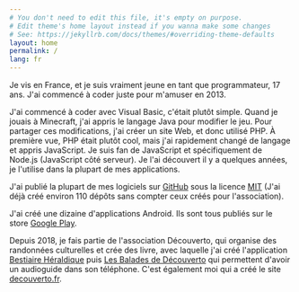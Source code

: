 ```yaml
---
# You don't need to edit this file, it's empty on purpose.
# Edit theme's home layout instead if you wanna make some changes
# See: https://jekyllrb.com/docs/themes/#overriding-theme-defaults
layout: home
permalink: /
lang: fr
---
```


Je vis en France, et je suis vraiment jeune en tant que programmateur, 17 ans. J'ai commencé à coder juste pour m'amuser en 2013.

J'ai commencé à coder avec Visual Basic, c'était plutôt simple. Quand je jouais à Minecraft, j'ai appris le langage Java pour modifier le jeu. Pour partager ces modifications, j'ai créer un site Web, et donc utilisé PHP. À première vue, PHP était plutôt cool, mais j'ai rapidement changé de langage et appris JavaScript. Je suis fan de JavaScript et spécifiquement de Node.js (JavaScript côté serveur). Je l'ai découvert il y a quelques années, je l'utilise dans la plupart de mes applications.

J'ai publié la plupart de mes logiciels sur [GitHub](https://github.com/cedced19) sous la licence [MIT](/license) (J'ai déjà créé environ 110 dépôts sans compter ceux créés pour l'association).

J'ai créé une dizaine d'applications Android. Ils sont tous publiés sur le store [Google Play](https://play.google.com/store/apps/dev?id=8053368172585015347).

Depuis 2018, je fais partie de l'association Découverto, qui organise des randonnées culturelles et crée des livre, avec laquelle j'ai créé l'application [Bestiaire Héraldique](https://play.google.com/store/apps/details?id=com.bestiaireheraldique) puis [Les Balades de Découverto](https://play.google.com/store/apps/details?id=com.lesbaladesdedecouverto) qui permettent d'avoir un audioguide dans son téléphone. C'est également moi qui a créé le site [decouverto.fr](https://decouverto.fr).